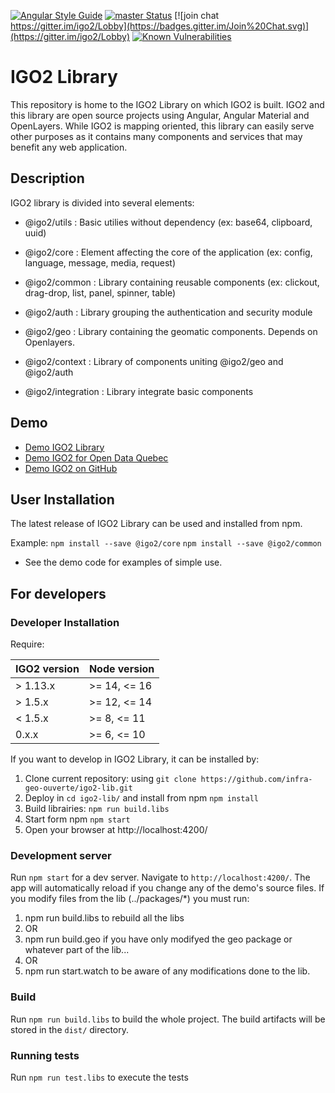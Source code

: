 [![Angular Style Guide](https://mgechev.github.io/angular2-style-guide/images/badge.svg)](https://angular.io/styleguide)
[![master Status](https://github.com/infra-geo-ouverte/igo2-lib/workflows/complete/badge.svg)](https://github.com/infra-geo-ouverte/igo2-lib/actions?query=workflow/complete)
[![join chat https://gitter.im/igo2/Lobby](https://badges.gitter.im/Join%20Chat.svg)](https://gitter.im/igo2/Lobby)
[![Known Vulnerabilities](https://snyk.io/test/github/infra-geo-ouverte/igo2-lib/badge.svg)](https://snyk.io/test/github/infra-geo-ouverte/igo2-lib)

# IGO2 Library

This repository is home to the IGO2 Library on which IGO2 is built. IGO2 and this library are open source projects using Angular, Angular Material and OpenLayers. While IGO2 is mapping oriented, this library can easily serve other purposes as it contains many components and services that may benefit any web application.

## Description

IGO2 library is divided into several elements:

- @igo2/utils : Basic utilies without dependency (ex: base64, clipboard, uuid)

- @igo2/core : Element affecting the core of the application (ex: config, language, message, media, request)

- @igo2/common : Library containing reusable components (ex: clickout, drag-drop, list, panel, spinner, table)

- @igo2/auth : Library grouping the authentication and security module

- @igo2/geo : Library containing the geomatic components. Depends on Openlayers.

- @igo2/context : Library of components uniting @igo2/geo and @igo2/auth

- @igo2/integration : Library integrate basic components

## Demo

- [Demo IGO2 Library](https://infra-geo-ouverte.github.io/igo2-lib/)
- [Demo IGO2 for Open Data Quebec](https://geoegl.msp.gouv.qc.ca/igo2/apercu-qc/)
- [Demo IGO2 on GitHub](https://github.com/infra-geo-ouverte/igo2#table-of-content-english)

## User Installation

The latest release of IGO2 Library can be used and installed from npm.

Example:
`npm install --save @igo2/core`
`npm install --save @igo2/common`

- See the demo code for examples of simple use.

## For developers

### Developer Installation

Require:

| IGO2 version | Node version |
| ------------ | ------------ |
| > 1.13.x     | >= 14, <= 16 |
| > 1.5.x      | >= 12, <= 14 |
| < 1.5.x      | >= 8, <= 11  |
| 0.x.x        | >= 6, <= 10  |

If you want to develop in IGO2 Library, it can be installed by:

1.  Clone current repository: using `git clone https://github.com/infra-geo-ouverte/igo2-lib.git`
2.  Deploy in `cd igo2-lib/` and install from npm `npm install`
3.  Build librairies: `npm run build.libs`
4.  Start form npm `npm start`
5.  Open your browser at http://localhost:4200/

### Development server

Run `npm start` for a dev server. Navigate to `http://localhost:4200/`. The app will automatically reload if you change any of the demo's source files.
If you modify files from the lib (../packages/\*) you must run:

1. npm run build.libs to rebuild all the libs
2. OR
3. npm run build.geo if you have only modifyed the geo package or whatever part of the lib...
4. OR
5. npm run start.watch to be aware of any modifications done to the lib.

### Build

Run `npm run build.libs` to build the whole project. The build artifacts will be stored in the `dist/` directory.

### Running tests

Run `npm run test.libs` to execute the tests
